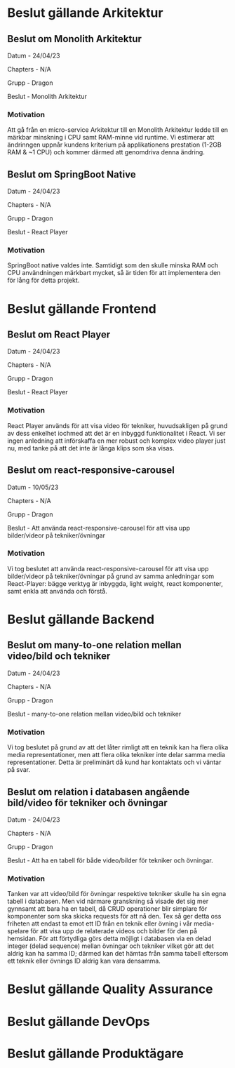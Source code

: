 # Beslut gällande Arkitektur

## Beslut om Monolith Arkitektur


Datum - 24/04/23

Chapters - N/A

Grupp -  Dragon

Beslut - Monolith Arkitektur

### Motivation

Att gå från en micro-service Arkitektur till en Monolith Arkitektur ledde till en märkbar minskning i CPU samt RAM-minne vid runtime. Vi estimerar att ändrinngen uppnår kundens kriterium på applikationens prestation (1-2GB RAM & ~1 CPU) och kommer därmed att genomdriva denna ändring.

## Beslut om SpringBoot Native

Datum - 24/04/23

Chapters - N/A

Grupp -  Dragon

Beslut - React Player

### Motivation

SpringBoot native valdes inte. Samtidigt som den skulle minska RAM och CPU användningen märkbart mycket, så är tiden för att implementera den för lång för detta projekt. 



# Beslut gällande Frontend

## Beslut om React Player

Datum - 24/04/23

Chapters - N/A

Grupp -  Dragon

Beslut - React Player

### Motivation

React Player används för att visa video för tekniker, huvudsakligen på grund av dess enkelhet iochmed att det är en inbyggd funktionalitet i React. Vi ser ingen anledning att införskaffa en mer robust och komplex video player just nu, med tanke på att det inte är långa klips som ska visas.



## Beslut om react-responsive-carousel

Datum - 10/05/23

Chapters - N/A

Grupp -  Dragon

Beslut - Att använda react-responsive-carousel för att visa upp bilder/videor på tekniker/övningar

### Motivation
Vi tog beslutet att använda react-responsive-carousel för att visa upp bilder/videor på tekniker/övningar på grund av samma anledningar som React-Player: bägge verktyg är inbyggda, light weight, react komponenter, samt enkla att använda och förstå.



# Beslut gällande Backend

## Beslut om many-to-one relation mellan video/bild och tekniker

Datum - 24/04/23

Chapters - N/A

Grupp -  Dragon

Beslut - many-to-one relation mellan video/bild och tekniker

### Motivation

Vi tog beslutet på grund av att det låter rimligt att en teknik kan ha flera olika media representationer, men att flera olika tekniker inte delar samma media representationer. Detta är preliminärt då kund har kontaktats och vi väntar på svar.


## Beslut om relation i databasen angående bild/video för tekniker och övningar

Datum - 24/04/23

Chapters - N/A

Grupp -  Dragon

Beslut - Att ha en tabell för både video/bilder för tekniker och övningar.

### Motivation

Tanken var att video/bild för övningar respektive tekniker skulle ha sin egna tabell i databasen. Men vid närmare granskning så visade det sig mer gynnsamt att bara ha en tabell, då CRUD operationer blir simplare för komponenter som ska skicka requests för att nå den. Tex så ger detta oss friheten att endast ta emot ett ID från en teknik eller övning i vår media-spelare för att visa upp de relaterade videos och bilder för den på hemsidan. För att förtydliga görs detta möjligt i databasen via en delad integer (delad sequence) mellan övningar och tekniker vilket gör att det aldrig kan ha samma ID; därmed kan det hämtas från samma tabell eftersom ett teknik eller övnings ID aldrig kan vara densamma. 


# Beslut gällande Quality Assurance



# Beslut gällande DevOps


# Beslut gällande Produktägare
